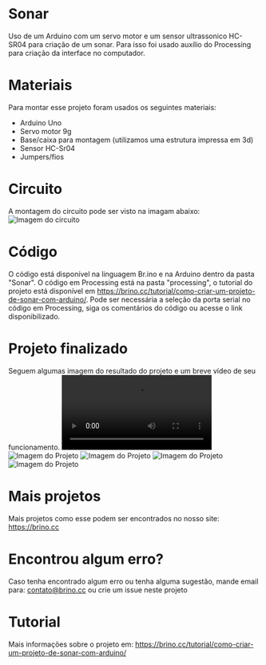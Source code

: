 # Sonar
Uso de um Arduino com um servo motor e um sensor ultrassonico HC-SR04 para criação de um sonar. Para isso foi usado auxílio do Processing para criação da interface no computador.

# Materiais
Para montar esse projeto foram usados os seguintes materiais:

* Arduino Uno
* Servo motor 9g
* Base/caixa para montagem (utilizamos uma estrutura impressa em 3d)
* Sensor HC-Sr04
* Jumpers/fios

# Circuito
A montagem do circuito pode ser visto na imagam abaixo:
![Imagem do circuito](https://github.com/BrinoOficial/Sonar/blob/master/Circuito/CircuitoRadar.png)

# Código
O código está disponível na linguagem Br.ino e na Arduino dentro da pasta "Sonar". O código em Processing está na pasta "processing", o tutorial do projeto está disponível em https://brino.cc/tutorial/como-criar-um-projeto-de-sonar-com-arduino/. Pode ser necessária a seleção da porta serial no código em Processing, siga os comentários do código ou acesse o link disponibilizado.

# Projeto finalizado
Seguem algumas imagem do resultado do projeto e um breve vídeo de seu funcionamento.
![Vídeo funcionando](https://github.com/BrinoOficial/Sonar/blob/master/Fotos/IMG_3681.MOV)
![Imagem do Projeto](https://github.com/BrinoOficial/Sonar/blob/master/Fotos/IMG_3678.jpg)
![Imagem do Projeto](https://github.com/BrinoOficial/Sonar/blob/master/Fotos/IMG_3680.jpg)
![Imagem do Projeto](https://github.com/BrinoOficial/Sonar/blob/master/Fotos/IMG_3682.jpg)
![Imagem do Projeto](https://github.com/BrinoOficial/Sonar/blob/master/Fotos/IMG_3685.jpg)

# Mais projetos
Mais projetos como esse podem ser encontrados no nosso site: https://brino.cc

# Encontrou algum erro?
Caso tenha encontrado algum erro ou tenha alguma sugestão, mande email para: contato@brino.cc ou crie um issue neste projeto

# Tutorial
Mais informações sobre o projeto em: https://brino.cc/tutorial/como-criar-um-projeto-de-sonar-com-arduino/
